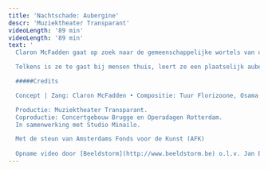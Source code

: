 ```yaml
---
title: 'Nachtschade: Aubergine'
descr: 'Muziektheater Transparant'
videoLength: '89 min'
videoLength: '89 min'
text: '
  Claron McFadden gaat op zoek naar de gemeenschappelijke wortels van onze diverse culturen aan de hand van de aubergine. Ondanks de enorme migratie die deze oeroude nachtschade-achtige doormaakte, wist de aubergine zich telkens aan te passen zonder haar eigenzinnige karakter te verliezen. McFadden legt deze route in omgekeerde richting af, terug naar de roots van de aubergine langs de Mediterranee.

  Telkens is ze te gast bij mensen thuis, leert ze een plaatselijk auberginerecept en oefent ze een traditioneel lied. Haar verworvenheden neemt ze mee terug naar huis: ze vormen de basis voor een ontroerend culinair en theatraal concert over ons verlangen naar identiteit in deze nomadische, steeds veranderende wereld.

  #####Credits

  Concept | Zang: Claron McFadden • Compositie: Tuur Florizoone, Osama Abdulrasol, Yannick Peeters • Regie: Sjaron Minailo • Dramaturgie: Tobias Kokkelmans • Video: Lisa Tahon • Lichtontwerp: Peter Quasters • Accordeon: Tuur Florizoone • Cello: Lode Vercampt • Contrabas: Yannick Peeters • Klarinet I Basklarinet I Tenora: Jean-Philippe Poncin • Percussie: Sjahin During • Qanun I Ud: Osama Abdulrasol

  Productie: Muziektheater Transparant.
  Coproductie: Concertgebouw Brugge en Operadagen Rotterdam.
  In samenwerking met Studio Minailo.

  Met de steun van Amsterdams Fonds voor de Kunst (AFK)
  
  Opname video door [Beeldstorm](http://www.beeldstorm.be) o.l.v. Jan Bosteels'
---
```

